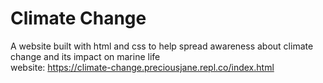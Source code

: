 # Climate Change

A website built with html and css to help spread awareness about climate change and its impact on marine life 
<br>
website: https://climate-change.preciousjane.repl.co/index.html 
